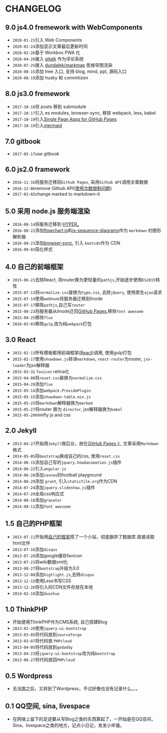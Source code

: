 # CHANGELOG

## 9.0 js4.0 fremework with WebComponents

* `2020-01-21`引入 Web Components
* `2020-02-24`添加显示文章最后更新时间
* `2020-02-26`基于 Workbox PWA 化
* `2020-04-26`接入 [gitalk](https://gitalk.github.io/) 作为评论系统
* `2020-07-25`接入 [dundalek/markmap](https://github.com/dundalek/markmap) 思维导图渲染
* `2020-08-15`添加 tree 入口, 支持 blog, mind, ppt, 源码入口
* `2020-08-19`添加 husky 和 commitizen

## 8.0 js3.0 fremework

* `2017-10-16`将 posts 移到 submodule
* `2017-10-17`引入 es modules, browser-sync, 移除 webpack, less, babel
* `2017-10-19`引入[Single Page Apps for GitHub Pages](https://github.com/rafrex/spa-github-pages)
* `2017-10-19`引入[mermaid](https://mermaidjs.github.io/)

## 7.0 gitbook

* `2017-05-17`use gitbook

## 6.0 js2.0 framework

* `2016-11-16`将服务迁移回`Github Pages`, 采用`Github API`调用文章数据
* `2016-12-06`remove Github API([使用次数限制问题](https://developer.github.com/v3/#rate-limiting))
* `2017-03-02`change marked to markdown-it

## 5.0 采用 node.js 服务端渲染

* `2016-08-14`将服务迁移到 [HYPER_](https://hyper.sh)
* `2016-08-22`添加[flowchart.js](http://flowchart.js.org/)和[js-sequence-diagrams](https://bramp.github.io/js-sequence-diagrams/)作为 `markdown` 的图形解析器
* `2016-08-23`添加[browser-sync](https://www.browsersync.io/), 引入 `bootcdn`作为 CDN
* `2016-09-03`简化样式

## 4.0 自己的前端框架

* `2015-06-21`去除React, 将router换为更轻量的`pathjs`,开始逐步使用`ES2015`特性
* `2015-07-13`将`normalize.css`替换为`typo.css`, 去除`jQuery`, 使用原生`ajax`请求
* `2015-07-14`使用`webhook`将服务器迁移到linode
* `2015-07-17`移除`pathjs`,自己写`router`
* `2015-08-23`将服务器从linode迁回[GitHub Pages](https://pages.github.com/),移除`font awesome`
* `2015-09-25`移除`flux`
* `2016-03-03`移除`gulp`,改为纯`webpack`打包

## 3.0 React

* `2015-02-13`所有模板都用前端框架([React](http://facebook.github.io/react/))调用, 使用gulp打包
* `2015-02-17`使用`showdown.js`转译`markdown`, `react-router`为router, `jsx-loader`为jsx解释器
* `2015-03-31` `favicon` retina化
* `2015-04-08`将`reset.css`替换为`normalize.css`
* `2015-04-29`添加`flux`
* `2015-05-14`添加`webpack.ProvidePlugin`
* `2015-05-15`添加`showdown-table.min.js`
* `2015-05-25`将`markdown`解释器换为`marked`
* `2015-05-27`将router 换为 `director`, jsx解释器换为`babel`
* `2015-05-28`minifiy js and css

## 2.0 Jekyll

* `2013-04-27`开始用`Jekyll`做后台，放在[GitHub Pages](https://pages.github.com/)上, 文章采用`Markdown`格式
* `2014-05-05`将`bootstrap`换成自己的css, 使用`reset.css`
* `2014-06-15`添加自己写的`jquery.headanimation.js`插件
* `2014-06-22`引入`angular.js`
* `2014-06-28`添加`cavnas`的football playground
* `2014-06-29`添加 `grunt`, 引入`staticfile.org`作为CDN
* `2014-07-24`添加`jquery.slideshow.js`插件
* `2014-07-29`全局css响应式
* `2014-08-10`添加`gravatar`
* `2014-08-11`添加`font awesome`

## 1.5 自己的PHP框架

* `2013-07-11`开始用[自己的框架](https://github.com/pbdm/Amber)搭了一个小站，彻底摒弃了数据库.直接读取html文件
* `2013-07-16`添加`disqus`
* `2013-07-20`添加google缓存favicon
* `2013-07-21`将wiki数据xml化
* `2013-08-27`将`bootstrap`升级为3.0
* `2013-12-08`添加`higtlight.js`,去除`disqus`
* `2013-12-15`使用Less书写CSS
* `2013-12-26`将引入的CDN文件存放在本地
* `2014-02-10`添加`duoshuo`

## 1.0 ThinkPHP

* 开始使用ThinkPHP作为CMS系统, 自己搭建Blog
* `2013-02-26`使用`jquery-ui-bootstrap`
* `2013-03-05`将代码放到`sourceforge`
* `2013-03-07`将代码放 `PHPcloud`
* `2013-04-05`将代码放到`godaddy`
* `2013-04-23`将`jquery-ui-bootstrap`改为纯`bootstrap`
* `2013-06-27`将代码放回`PHPcloud`

## 0.5 Wordpress

* 去法国之后，又转到了Wordpress，不过好像也没有记录什么。。。

## 0.1 QQ空间, sina, livespace

* 在网络上留下的足迹要从写Blog之类的东西算起了，一开始是在QQ空间，Sina，livespace之类的地方，记点小日记，发发小牢骚。
